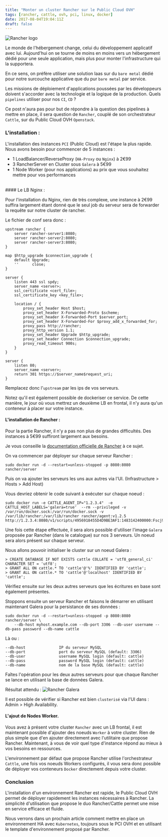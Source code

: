 ```yaml
---
title: "Monter un cluster Rancher sur le Public Cloud OVH"
tags: [rancher, cattle, ovh, pci, linux, docker]
date: 2017-08-04T19:04:11Z
draft: false 
---
```


![Rancher logo](/Images/rancher_logo.jpeg)

Le monde de l'hébergement change, celui du développement applicatif avec lui. Aujourd'hui on se tourne de moins en moins vers un hébergement dédié pour une seule application, mais plus pour monter l'infrastructure qui la supportera. 

En ce sens, on préfère utiliser une solution Iaas sur du `bare metal` dédié pour notre surcouche applicative que du pur `bare metal` par service.

Les missions de déploiement d'applications poussées par les développeurs doivent s'accorder avec la technologie et la logique de la production. Quels `pipelines` utiliser pour nos `CI`, `CD` ?

Ce post n'aura pas pour but de répondre à la question des pipelines à mettre en place, il sera question de `Rancher`, couplé de son orchestrateur `Cattle`, sur du Public Cloud OVH `Openstack`.

### L'installation :

L'installation des instances `PCI` (Public Cloud) est l'étape la plus rapide. Nous avons besoin pour commencer de 5 instances :


- 1 LoadBalancer/ReverseProxy (`HA-Proxy` ou `Nginx`) à 2€99
- 3 RancherServer en Cluster sous `Galera` à 5€99
- 1 Node Worker (pour nos applications) au prix que vous souhaitez mettre pour vos performances

<br>
#### Le LB Nginx :

Pour l'installation du Nginx, rien de très complexe, une instance à 2€99 suffira largement étant donné que le seul job du serveur sera de forwarder la requête sur notre cluster de rancher.

Le fichier de conf sera donc :


```
upstream rancher {
    server rancher-server1:8080;
    server rancher-server2:8080;
    server rancher-server3:8080;
}

map $http_upgrade $connection_upgrade {
    default Upgrade;
    ''      close;
}

server {
    listen 443 ssl spdy;
    server_name <server>;
    ssl_certificate <cert_file>;
    ssl_certificate_key <key_file>;

    location / {
        proxy_set_header Host $host;
        proxy_set_header X-Forwarded-Proto $scheme;
        proxy_set_header X-Forwarded-Port $server_port;
        proxy_set_header X-Forwarded-For $proxy_add_x_forwarded_for;
        proxy_pass http://rancher;
        proxy_http_version 1.1;
        proxy_set_header Upgrade $http_upgrade;
        proxy_set_header Connection $connection_upgrade;
        proxy_read_timeout 900s;
    }
}

server {
    listen 80;
    server_name <server>;
    return 301 https://$server_name$request_uri;
}
```

Remplacez donc l'`upstream` par les ips de vos serveurs.

Notez qu'il est également possible de dockeriser ce service. De cette manière, le jour où vous mettrez un deuxième LB en frontal, il n'y aura qu'un conteneur à placer sur votre instance.

#### L'installation de Rancher :

Pour la partie Rancher, il n'y a pas non plus de grandes difficultés. Des instances à 5€99 suffiront largement aux besoins.

Je vous conseille la [documentation officielle de Rancher](http://rancher.com/docs/rancher/v1.0/en/installing-rancher/installing-server/multi-nodes/) à ce sujet.

On va commencer par déployer sur chaque serveur Rancher :

```
sudo docker run -d --restart=unless-stopped -p 8080:8080 rancher/server
```

Puis on va ajouter les serveurs les uns aux autres via l'UI. (Infrastructure > Hosts > Add Host)

Vous devriez obtenir le code suivant à exécuter sur chaque noeud :

```
sudo docker run -e CATTLE_AGENT_IP="1.2.3.4"  -e CATTLE_HOST_LABELS='galera=true'  --rm --privileged -v /var/run/docker.sock:/var/run/docker.sock -v /var/lib/rancher:/var/lib/rancher rancher/agent:v1.2.5 http://1.2.3.4:8080/v1/scripts/4956918455D4D9BE3AF1:1483142400000:Fscj9CvRSrx0mS05E4kdWDkb0E
```

Une fois cette étape effectuée, il sera alors possible d'utiliser l'image `Galera` proposée par Rancher (dans le catalogue) sur nos 3 serveurs.
Un noeud sera alors présent sur chaque serveur.

Nous allons pouvoir initialiser le cluster sur un noeud Galera :

```
> CREATE DATABASE IF NOT EXISTS cattle COLLATE = 'utf8_general_ci' CHARACTER SET = 'utf8';
> GRANT ALL ON cattle.* TO 'cattle'@'%' IDENTIFIED BY 'cattle';
> GRANT ALL ON cattle.* TO 'cattle'@'localhost' IDENTIFIED BY 'cattle';
```

Vérifiez ensuite sur les deux autres serveurs que les écritures en base sont également présentes.

Stoppons ensuite un serveur Rancher et faisons le démarrer en utilisant maintenant Galera pour la persistance de ses données :

```
sudo docker run -d --restart=unless-stopped -p 8080:8080 rancher/server \
    --db-host myhost.example.com --db-port 3306 --db-user username --db-pass password --db-name cattle
```

Là ou :

```
--db-host               IP du serveur MySQL
--db-port               port du serveur MySQL (default: 3306)
--db-user               username MySQL login (default: cattle)
--db-pass               password MySQL login (default: cattle)
--db-name               nom de la base MySQL (default: cattle)
```

Faîtes l'opération pour les deux autres serveurs pour que chaque Rancher se lance en utilisant la base de données Galera.

Résultat attendu :
![Rancher Galera](/Images/RancherGalera.png)


Il est possible de vérifier si Rancher est bien `clusterisé` via l'UI dans : Admin > High Availability.

#### L'ajout de Nodes Worker.

Vous avez à présent votre cluster `Rancher` avec un LB frontal, il est maintenant possible d'ajouter des noeuds `Worker` à votre cluster.
Rien de plus simple que d'en ajouter directement avec l'utilitaire que propose Rancher. Maintenant, à vous de voir quel type d'instance répond au mieux à vos besoins en ressources.

L'environnement par défaut que propose Rancher utilise l'orchestrateur `Cattle`, une fois vos noeuds Workers configurés, il vous sera donc possible de déployer vos conteneurs `Docker` directement depuis votre cluster.


### Conclusion

L'installation d'un environnement Rancher est rapide, le Public Cloud OVH permet de déployer rapidement les instances nécessaires à Rancher.
La simplicité d'utilisation que propose le duo Rancher/Cattle permet une mise en service efficace et fluide.

Nous verrons dans un prochain article comment mettre en place un environnement HA avec `Kubernetes`, toujours sous le PCI OVH et en utilisant le template d'environnement proposé par Rancher.

